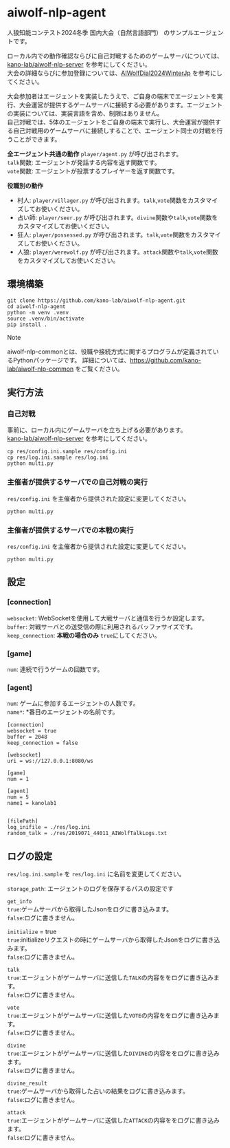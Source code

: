 # aiwolf-nlp-agent

人狼知能コンテスト2024冬季 国内大会（自然言語部門） のサンプルエージェントです。

ローカル内での動作確認ならびに自己対戦するためのゲームサーバについては、[kano-lab/aiwolf-nlp-server](https://github.com/kano-lab/aiwolf-nlp-server) を参考にしてください。  
大会の詳細ならびに参加登録については、[AIWolfDial2024WinterJp](https://sites.google.com/view/aiwolfdial2024winterjp/) を参考にしてください。

大会参加者はエージェントを実装したうえで、ご自身の端末でエージェントを実行、大会運営が提供するゲームサーバに接続する必要があります。エージェントの実装については、実装言語を含め、制限はありません。  
自己対戦では、5体のエージェントをご自身の端末で実行し、大会運営が提供する自己対戦用のゲームサーバに接続しすることで、エージェント同士の対戦を行うことができます。

**全エージェント共通の動作**
`player/agent.py` が呼び出されます。  
`talk`関数: エージェントが発話する内容を返す関数です。  
`vote`関数: エージェントが投票するプレイヤーを返す関数です。

**役職別の動作**
- 村人: `player/villager.py` が呼び出されます。`talk`,`vote`関数をカスタマイズしてお使いください。
- 占い師: `player/seer.py` が呼び出されます。`divine`関数や`talk`,`vote`関数をカスタマイズしてお使いください。
- 狂人: `player/possessed.py` が呼び出されます。`talk`,`vote`関数をカスタマイズしてお使いください。
- 人狼: `player/werewolf.py` が呼び出されます。`attack`関数や`talk`,`vote`関数をカスタマイズしてお使いください。

## 環境構築

```
git clone https://github.com/kano-lab/aiwolf-nlp-agent.git
cd aiwolf-nlp-agent
python -m venv .venv
source .venv/bin/activate
pip install .
```

> [!NOTE]
> aiwolf-nlp-commonとは、役職や接続方式に関するプログラムが定義されているPythonパッケージです。
> 詳細については、https://github.com/kano-lab/aiwolf-nlp-common をご覧ください。

## 実行方法

### 自己対戦

事前に、ローカル内にゲームサーバを立ち上げる必要があります。  
[kano-lab/aiwolf-nlp-server](https://github.com/kano-lab/aiwolf-nlp-server) を参考にしてください。

```
cp res/config.ini.sample res/config.ini
cp res/log.ini.sample res/log.ini
python multi.py
```

### 主催者が提供するサーバでの自己対戦の実行

`res/config.ini` を主催者から提供された設定に変更してください。  

```
python multi.py
```

### 主催者が提供するサーバでの本戦の実行

`res/config.ini` を主催者から提供された設定に変更してください。  

```
python multi.py
```

## 設定

### [connection]
`websocket`: WebSocketを使用して大戦サーバと通信を行うか設定します。
`buffer`: 対戦サーバとの送受信の際に利用されるバッファサイズです。  
`keep_connection`: **本戦の場合のみ** `true`にしてください。

### [game]

`num`: 連続で行うゲームの回数です。

### [agent]

`num`: ゲームに参加するエージェントの人数です。  
`name*`: *番目のエージェントの名前です。

```
[connection]
websocket = true
buffer = 2048
keep_connection = false

[websocket]
uri = ws://127.0.0.1:8080/ws

[game]
num = 1

[agent]
num = 5
name1 = kanolab1


[filePath]
log_inifile = ./res/log.ini
random_talk = ./res/2019071_44011_AIWolfTalkLogs.txt
```

## ログの設定

`res/log.ini.sample` を `res/log.ini` に名前を変更してください。  

`storage_path`: エージェントのログを保存するパスの設定です

`get_info`\
`true`:ゲームサーバから取得したJsonをログに書き込みます。\
`false`:ログに書きません。

`initialize` = true\
`true`:initializeリクエストの時にゲームサーバから取得したJsonをログに書き込みます。\
`false`:ログに書きません。

`talk`\
`true`:エージェントがゲームサーバに送信した`TALK`の内容ををログに書き込みます。\
`false`:ログに書きません。

`vote`\
`true`:エージェントがゲームサーバに送信した`VOTE`の内容ををログに書き込みます。\
`false`:ログに書きません。

`divine`\
`true`:エージェントがゲームサーバに送信した`DIVINE`の内容ををログに書き込みます。\
`false`:ログに書きません。

`divine_result`\
`true`:ゲームサーバから取得した占いの結果をログに書き込みます。\
`false`:ログに書きません。

`attack`\
`true`:エージェントがゲームサーバに送信した`ATTACK`の内容ををログに書き込みます。\
`false`:ログに書きません。
